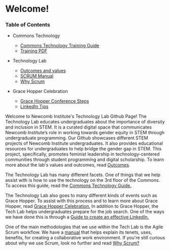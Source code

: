 # Welcome!

### Table of Contents

- Commons Technology
    - [Commons Technology Training Guide](https://github.com/newcombtech/Technology-Lab/blob/main/Commons%20Technology/Commons-Technology.md)
    - [Training PDF](https://github.com/newcombtech/Technology-Lab/blob/main/Commons%20Technology/TRAINING.pdf)

- Technology Lab
    - [Outcomes and values](https://github.com/newcombtech/Technology-Lab/blob/main/Technology%20Lab/Outcomes_and_values.md)
    - [SCRUM Manual](https://github.com/newcombtech/Technology-Lab/blob/main/Technology%20Lab/SCRUM%20Manual.pdf)
    - [Why Scrum](https://github.com/newcombtech/Technology-Lab/blob/main/Technology%20Lab/Why%20Scrum.pdf)

- Grace Hopper Celebration
    - [Grace Hopper Conference Steps](https://github.com/newcombtech/Technology-Lab/blob/main/Grace%20Hopper%20Celebration/GraceHopperConferenceSteps.md)
    - [LinkedIn Tips](https://github.com/newcombtech/Technology-Lab/blob/main/Grace%20Hopper%20Celebration/LinkedIn-Tips)

Welcome to Newcomb Institute's Technology Lab Github Page! The Technology Lab educates undergraduates about the importance of diversity and inclusion in STEM. 
It is a curated digital space that communicates Newcomb Institute’s role in working towards gender equity in STEM through undergraduate programming. 
Our Github showcases different STEM projects of Newcomb Institute undergraduates. It also provides educational resources for undergraduates to help bridge 
the gender gap in STEM. This project, specifically, promotes feminist leadership in technology-centered communities through student programming and digital 
scholarship. To learn more about the lab's values and outcomes, read [Outcomes](https://github.com/newcombtech/Technology-Lab/blob/main/Technology%20Lab/Outcomes_and_values.md).

The Technology Lab has many different facets. One of things that we help assist with is how to use the technology on the 3rd floor of the Commons. To access this guide, read the [Commons Technology Guide.](https://github.com/newcombtech/Tech-Lab/blob/main/Commons%20Technology/Commons-Technology.md)

The Technology Lab also goes to many different kinds of events such as Grace Hopper. To assist with this process and to learn more about Grace Hopper, read [Grace Hopper Celebration.](https://github.com/newcombtech/Technology-Lab/blob/main/Grace%20Hopper%20Celebration/GraceHopperConferenceSteps.md)
In addition to Grace Hopper, the Tech Lab helps undergraduates prepare for the job search. One of the ways we have done this is through a [Guide to create an effective LinkedIn.](https://github.com/newcombtech/Technology-Lab/blob/main/Grace%20Hopper%20Celebration/LinkedIn-Tips)

One of the main methodologies that we use within the Tech Lab is the Agile Scrum workflow. We have a [manual](https://github.com/newcombtech/Technology-Lab/blob/main/Technology%20Lab/SCRUM%20Manual.pdf) that helps explain its tenets, uses, benefits, for creating a collaborative work environment.
If you're still curious about why we use Scrum, look no further and read [Why Scrum?](https://github.com/newcombtech/Technology-Lab/blob/main/Technology%20Lab/Why%20Scrum.pdf)
